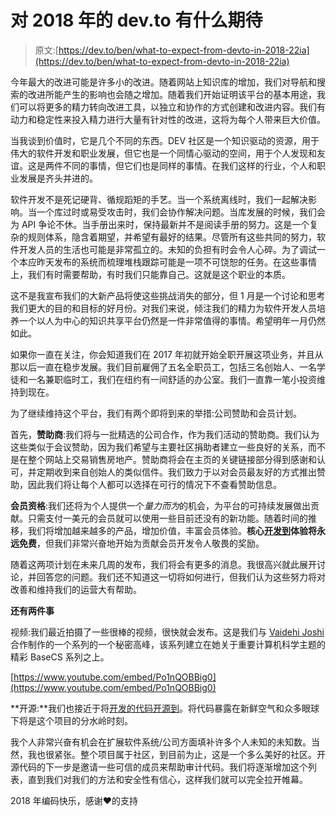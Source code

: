 # 对 2018 年的 dev.to 有什么期待

> 原文:[https://dev.to/ben/what-to-expect-from-devto-in-2018-22ia](https://dev.to/ben/what-to-expect-from-devto-in-2018-22ia)

今年最大的改进可能是许多小的改进。随着网站上知识库的增加，我们对导航和搜索的改进所能产生的影响也会随之增加。随着我们开始证明该平台的基本用途，我们可以将更多的精力转向改进工具，以独立和协作的方式创建和改进内容。我们有动力和稳定性来投入精力进行大量有针对性的改进，这将为每个人带来巨大价值。

当我谈到价值时，它是几个不同的东西。DEV 社区是一个知识驱动的资源，用于伟大的软件开发和职业发展，但它也是一个同情心驱动的空间，用于个人发现和友谊。这是两件不同的事情，但它们也是同样的事情。在我们这样的行业，个人和职业发展是齐头并进的。

软件开发不是死记硬背、循规蹈矩的手艺。当一个系统离线时，我们一起解决影响。当一个库过时或易受攻击时，我们会协作解决问题。当库发展的时候，我们会为 API 争论不休。当手册出来时，保持最新并不是阅读手册的努力。这是一个复杂的规则体系，隐含着期望，并希望有最好的结果。尽管所有这些共同的努力，软件开发人员的生活也可能是非常孤立的。未知的负担有时会令人心碎。为了调试一个本应昨天发布的系统而梳理堆栈跟踪可能是一项不可饶恕的任务。在这些事情上，我们有时需要帮助，有时我们只能靠自己。这就是这个职业的本质。

这不是我宣布我们的大新产品将使这些挑战消失的部分，但 1 月是一个讨论和思考我们更大的目的和目标的好月份。对我们来说，倾注我们的精力为软件开发人员培养一个以人为中心的知识共享平台仍然是一件非常值得的事情。希望明年一月仍然如此。

如果你一直在关注，你会知道我们在 2017 年初就开始全职开展这项业务，并且从那以后一直在稳步发展。我们目前雇佣了五名全职员工，包括三名创始人、一名学徒和一名兼职临时工，我们在纽约有一间舒适的办公室。我们一直靠一笔小投资维持到现在。

为了继续维持这个平台，我们有两个即将到来的举措:公司赞助和会员计划。

首先，**赞助商**:我们将与一批精选的公司合作，作为我们活动的赞助商。我们认为这些类似于会议赞助，因为我们希望与主要社区捐助者建立一些良好的关系，而不是在整个网站上交易销售房地产。赞助商将会在主页的关键链接部分得到感谢和认可，并定期收到来自创始人的类似信件。我们致力于以对会员最友好的方式推出赞助，因此我们将让每个人都可以选择在可行的情况下不查看赞助信息。

**会员资格**:我们还将为个人提供一个*量力而为*的机会，为平台的可持续发展做出贡献。只需支付一美元的会员就可以使用一些目前还没有的新功能。随着时间的推移，我们将增加越来越多的产品，增加价值，丰富会员体验。**核心[开发到](https://dev.to/)体验将永远免费**，但我们非常兴奋地开始为贡献会员开发令人敬畏的奖励。

随着这两项计划在未来几周的发布，我们将会有更多的消息。我很高兴就此展开讨论，并回答您的问题。我们还不知道这一切将如何进行，但我们认为这些努力将对改善和维持我们的运营大有帮助。

**还有两件事**

视频:我们最近拍摄了一些很棒的视频，很快就会发布。这是我们与 [Vaidehi Joshi](https://dev.to/vaidehijoshi) 合作制作的一个系列的一个秘密高峰，该系列建立在她关于重要计算机科学主题的精彩 BaseCS 系列之上。

[https://www.youtube.com/embed/Po1nQOBBig0](https://www.youtube.com/embed/Po1nQOBBig0)

**开源:**我们也接近于将[开发的代码开源到](https://dev.to/)。将代码暴露在新鲜空气和众多眼球下将是这个项目的分水岭时刻。

我个人非常兴奋有机会在扩展软件系统/公司方面填补许多个人未知的未知数。当然，我也很紧张。整个项目属于社区，到目前为止，这是一个多么美好的社区。开源代码的下一步是邀请一些可信的成员来帮助审计代码。我们将逐渐增加这个列表，直到我们对我们的方法和安全性有信心，这样我们就可以完全拉开帷幕。

2018 年编码快乐，感谢❤️的支持